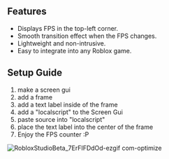 ## Features
- Displays FPS in the top-left corner.
- Smooth transition effect when the FPS changes.
- Lightweight and non-intrusive.
- Easy to integrate into any Roblox game.


## Setup Guide

1. make a screen gui
2. add a frame
3. add a text label inside of the frame
4. add a "localscript" to the Screen Gui
5. paste source into "localscript"
6. place the text label into the center of the frame
7. Enjoy the FPS counter :P


![RobloxStudioBeta_7ErFIFDdOd-ezgif com-optimize](https://github.com/user-attachments/assets/165c806b-34a1-4f35-9e74-b8cf18ed4396)
